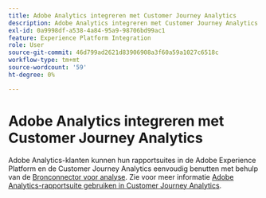 ```yaml
---
title: Adobe Analytics integreren met Customer Journey Analytics
description: Adobe Analytics integreren met Customer Journey Analytics
exl-id: 0a9998df-a538-4a84-95a9-98706bd99ac1
feature: Experience Platform Integration
role: User
source-git-commit: 46d799ad2621d83906908a3f60a59a1027c6518c
workflow-type: tm+mt
source-wordcount: '59'
ht-degree: 0%

---
```


# Adobe Analytics integreren met Customer Journey Analytics

Adobe Analytics-klanten kunnen hun rapportsuites in de Adobe Experience Platform en de Customer Journey Analytics eenvoudig benutten met behulp van de [Bronconnector voor analyse](https://experienceleague.adobe.com/docs/experience-platform/sources/connectors/adobe-applications/analytics.html). Zie voor meer informatie [Adobe Analytics-rapportsuite gebruiken in Customer Journey Analytics](/help/getting-started/aa-vs-cja/aa-data-in-cja.md).
